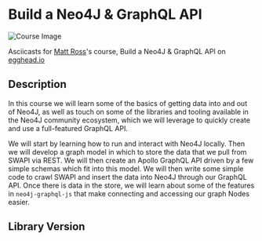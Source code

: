 # Build a Neo4J & GraphQL API

![Course Image](https://d2eip9sf3oo6c2.cloudfront.net/tags/images/000/001/034/thumb/graphqllogo.png)

Asciicasts for [Matt Ross](https://egghead.io/instructors/matt-ross)'s course, Build a Neo4J & GraphQL API on [egghead.io](https://egghead.io//courses/build-a-neo4j-graphql-api)

## Description
In this course we will learn some of the basics of getting data into and out of Neo4J, as well as touch on some of the libraries and tooling available in the Neo4J community ecosystem, which we will leverage to quickly create and use a full-featured GraphQL API.

We will start by learning how to run and interact with Neo4J locally. Then we will develop a graph model in which to store the data that we pull from SWAPI via REST. We will then create an Apollo GraphQL API driven by a few simple schemas which fit into this model. We will then write some simple code to crawl SWAPI and insert the data into Neo4J through our GraphQL API. Once there is data in the store, we will learn about some of the features in `neo4j-graphql-js` that make connecting and accessing our graph Nodes easier.

## Library Version
